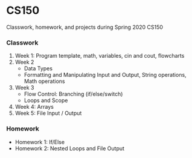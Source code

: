 # CS150
Classwork, homework, and projects during Spring 2020 CS150

### Classwork
1. Week 1: Program template, math, variables, cin and cout, flowcharts
2. Week 2
    * Data Types
    * Formatting and Manipulating Input and Output, String operations,
    Math operations
3. Week 3
    * Flow Control: Branching (if/else/switch)
    * Loops and Scope
4. Week 4: Arrays
5. Week 5: File Input / Output

### Homework
* Homework 1: If/Else
* Homework 2: Nested Loops and File Output
